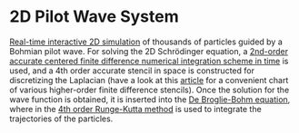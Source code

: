 # 2D Pilot Wave System

[Real-time interactive 2D simulation](https://marl0ny.github.io/Pilot-projects/Periodic2DSystem/) of thousands of particles guided by a Bohmian pilot wave. For solving the 2D Schrödinger equation, a [2nd-order accurate centered finite difference numerical integration scheme in time](https://doi.org/10.1063/1.168415) is used, and a 4th order accurate stencil in space is constructed for discretizing the Laplacian (have a look at this [article](https://doi.org/10.1090/S0025-5718-1988-0935077-0) for a convenient chart of various higher-order finite difference stencils). Once the solution for the wave function is obtained, it is inserted into the [De Broglie-Bohm equation](https://en.wikipedia.org/wiki/De_Broglie%E2%80%93Bohm_theory), where in the [4th order Runge-Kutta method](https://en.wikipedia.org/wiki/Runge%E2%80%93Kutta_methods) is used to integrate the trajectories of the particles.


